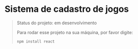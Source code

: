 <h1>Sistema de cadastro de jogos</h1>

> Status do projeto: em desenvolvimento
>
> Para rodar esse projeto na sua máquina, por favor digite:
>
> ```
>npm install react
> ```
